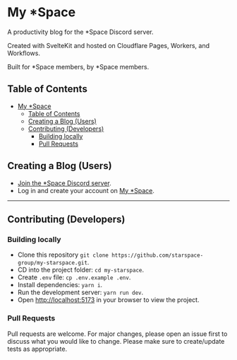 # My *Space

A productivity blog for the *Space Discord server.

Created with SvelteKit and hosted on Cloudflare Pages, Workers, and Workflows.

Built for *Space members, by *Space members.

## Table of Contents

- [My \*Space](#my-space)
  - [Table of Contents](#table-of-contents)
  - [Creating a Blog (Users)](#creating-a-blog-users)
  - [Contributing (Developers)](#contributing-developers)
    - [Building locally](#building-locally)
    - [Pull Requests](#pull-requests)

## Creating a Blog (Users)

- [Join the *Space Discord server](https://discord.gg/6JXhPBAUWU).
- Log in and create your account on [My *Space](https://my.starspace.group).

---

## Contributing (Developers)

### Building locally

- Clone this repository
  `git clone https://github.com/starspace-group/my-starspace.git`.
- CD into the project folder: `cd my-starspace`.
- Create `.env` file: `cp .env.example .env`.
- Install dependencies: `yarn i`.
- Run the development server: `yarn run dev`.
- Open [http://localhost:5173](http://localhost:5173) in your browser to view
  the project.

### Pull Requests

Pull requests are welcome. For major changes, please open an issue first to
discuss what you would like to change. Please make sure to create/update tests
as appropriate.
